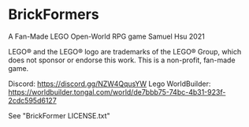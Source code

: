 # BrickFormers
A Fan-Made LEGO Open-World RPG game
Samuel Hsu 2021

LEGO® and the LEGO® logo are trademarks of the LEGO® Group, which does not sponsor or endorse this work.
This is a non-profit, fan-made game.

Discord: https://discord.gg/NZW4QqusYW
Lego WorldBuilder: https://worldbuilder.tongal.com/world/de7bbb75-74bc-4b31-923f-2cdc595d6127

See "BrickFormer LICENSE.txt"
